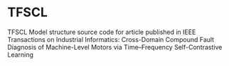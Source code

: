 # TFSCL
TFSCL
Model structure source code for article published in IEEE Transactions on Industrial Informatics: Cross-Domain Compound Fault Diagnosis of Machine-Level Motors via Time–Frequency Self-Contrastive Learning
